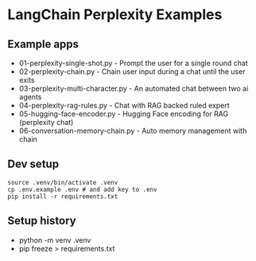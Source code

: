 # LangChain Perplexity Examples

## Example apps
* 01-perplexity-single-shot.py     - Prompt the user for a single round chat
* 02-perplexity-chain.py           - Chain user input during a chat until the user exits
* 03-perplexity-multi-character.py - An automated chat between two ai agents
* 04-perplexity-rag-rules.py       - Chat with RAG backed ruled expert
* 05-hugging-face-encoder.py       - Hugging Face encoding for RAG (perplexity chat)
* 06-conversation-memory-chain.py  - Auto memory management with chain

## Dev setup
```
source .venv/bin/activate .venv
cp .env.example .env # and add key to .env
pip install -r requirements.txt
```

## Setup history
* python -m venv .venv
* pip freeze > requirements.txt
